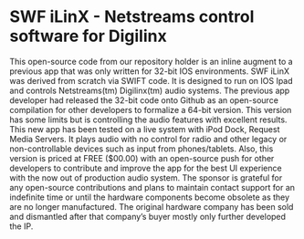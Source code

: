 # SWF iLinX - Netstreams control software for Digilinx
This open-source code from our repository holder is an inline augment to a previous app that was only written for 32-bit IOS environments. SWF iLinX was derived from scratch via SWIFT code. It is designed to run on IOS Ipad and controls Netstreams(tm) Digilinx(tm) audio systems. The previous app developer had released the 32-bit code onto Github as an open-source compilation for other developers to formalize a 64-bit version.
This version has some limits but is controlling the audio features with excellent results. This new app has been tested on a live system with iPod Dock, Request Media Servers. It plays audio with no control for radio and other legacy or non-controllable devices such as input from phones/tablets. Also, this version is priced at FREE ($00.00) with an open-source push for other developers to contribute and improve the app for the best UI experience with the now out of production audio system.
The sponsor is grateful for any open-source contributions and plans to maintain contact support for an indefinite time or until the hardware components become obsolete as they are no longer manufactured. The original hardware company has been sold and dismantled after that company’s buyer mostly only further developed the IP.
